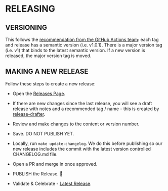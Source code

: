 # RELEASING

## VERSIONING

This follows the [recommendation from the GitHub Actions team](https://github.com/actions/toolkit/blob/master/docs/action-versioning.md#versioning): each tag and release has a semantic version (i.e. v1.0.1). There is a major version tag (i.e. v1) that binds to the latest semantic version. If a new version is released, the major version tag is moved.

## MAKING A NEW RELEASE

Follow these steps to create a new release:

* Open the [Releases Page](https://github.com/honeycombio/terraform-honeycombio-golden-otel-starter-pack/releases).

* If there are new changes since the last release, you will see a draft release with notes and a recommended tag / name - this is created by [release-drafter](.github/workflows/release-drafter.yml).

* Review and make changes to the content or version number.

* Save. DO NOT PUBLISH YET.

* Locally, run `make update-changelog`. We do this before publishing so our new release includes the commit with the latest version controlled CHANGELOG.md file.

* Open a PR and merge in once approved.

* PUBLISH the Release. 🎉

* Validate & Celebrate - [Latest Release](https://registry.terraform.io/modules/honeycombio/golden-otel-starter-pack/honeycombio/latest).
